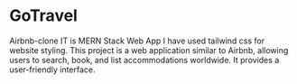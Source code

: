 # GoTravel
Airbnb-clone
IT is MERN Stack Web App
I have used tailwind css for website styling.
This project is a web application similar to Airbnb, allowing users to search, book, and list accommodations worldwide.
It provides a user-friendly interface.
